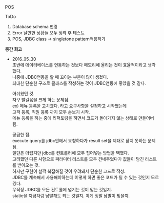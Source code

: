 POS

ToDo<br>
1. Database schema 변경<br>
2. Error 날만한 상황들 모두 정리 후 테스트<br>
3. POS, JDBC class -> singletone pattern적용하기


<b>중간 회고</b>
* 2016_05_30<br>
  초반에 데이터베이스를 연동하는 것보다 메모리에 올리는 것이 효율적이라고 생각했다.<br>
  나중에 JDBC연동을 할 때 꼬이는 부분이 많이 생겼다.<br>
  최대한 단순한 구조로 클래스를 작성하는 것이 JDBC연동에 좋았을 것 같다.<br>

  아쉬웠던 것.<br>
  자꾸 발걸음을 크게 하는 문제점.<br>
  ex) 메뉴 등록을 고치겠다. 라고 요구사항을 설정하고 시작했는데<br>
  고객 등록, 직원 등록 까지 모두 손보기 시작.<br>
  메뉴 등록을 하는 중에 리팩토링을 하면서 코드가 돌아가지 않는 상태로 만들어버림.<br>


  궁금한 점.<br>
  execute query를 jdbc안에서 요청하다가 result set을 제대로 닫지 못하는 문제점.<br>
  일단은 더럽지만 jdbc를 컨트롤러에 모두 집어넣는 방법을 택했다.<br>
  고려했던 다른 사항으로 파라미터 리스트를 모두 건네주었다가 값들이 담긴 리스트를 받아오는 것.<br>
  하지만 구현이 살짝 복잡해질 것이 우려돼서 단순한 코드로 작성.<br>
  JDBC를 계속해서 사용해야하는데 어떻게 하면 좋은 코드가 될 수 있는 것인지 모르겠다.<br>
  무작정 JDBC를 모든 컨트롤에 넘기는 것이 맞는 것일지.<br>
  static을 지금처럼 남발해도 되는 것일지. 이게 정말 남발이 맞을지.<br>
